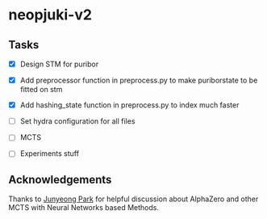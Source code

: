 # neopjuki-v2


## Tasks

- [X] Design STM for puribor

- [X] Add preprocessor function in preprocess.py to make puriborstate to be fitted on stm

- [X] Add hashing_state function in preprocess.py to index much faster

- [ ] Set hydra configuration for all files

- [ ] MCTS

- [ ] Experiments stuff 

## Acknowledgements

Thanks to [Junyeong Park](https://github.com/frechele) for helpful discussion about AlphaZero and other MCTS with Neural Networks based Methods.

